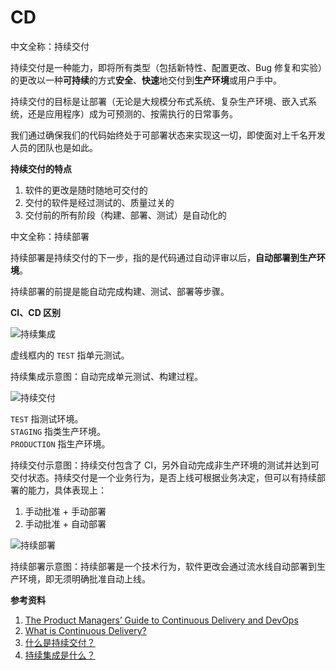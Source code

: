 
# CD

<!-- tabs:start -->

<!-- tab:Continuous Delivery -->

中文全称：持续交付

持续交付是一种能力，即将所有类型（包括新特性、配置更改、Bug 修复和实验）的更改以一种**可持续**的方式**安全**、**快速**地交付到**生产环境**或用户手中。

持续交付的目标是让部署（无论是大规模分布式系统、复杂生产环境、嵌入式系统，还是应用程序）成为可预测的、按需执行的日常事务。

我们通过确保我们的代码始终处于可部署状态来实现这一切，即使面对上千名开发人员的团队也是如此。

**持续交付的特点**

1. 软件的更改是随时随地可交付的
2. 交付的软件是经过测试的、质量过关的
3. 交付前的所有阶段（构建、部署、测试）是自动化的

<!-- tab:Continuous Deployment -->

中文全称：持续部署

持续部署是持续交付的下一步，指的是代码通过自动评审以后，**自动部署到生产环境**。

持续部署的前提是能自动完成构建、测试、部署等步骤。

<!-- tabs:end -->

**CI、CD 区别**

![持续集成](https://img.liyunx.com/m1/TOIMG17f280710091452N.png ':size=60%')

虚线框内的 `TEST` 指单元测试。

持续集成示意图：自动完成单元测试、构建过程。

![持续交付](https://img.liyunx.com/m1/TOIMGdcb130710091625N.png ':size=50%')

`TEST` 指测试环境。  
`STAGING` 指类生产环境。  
`PRODUCTION` 指生产环境。  

持续交付示意图：持续交付包含了 CI，另外自动完成非生产环境的测试并达到可交付状态。持续交付是一个业务行为，是否上线可根据业务决定，但可以有持续部署的能力，具体表现上：

1. 手动批准 + 手动部署
2. 手动批准 + 自动部署

![持续部署](https://img.liyunx.com/m1/TOIMG528a90710091701N.png ':size=50%')

持续部署示意图：持续部署是一个技术行为，软件更改会通过流水线自动部署到生产环境，即无须明确批准自动上线。

**参考资料**

1. [The Product Managers’ Guide to Continuous Delivery and DevOps](https://www.mindtheproduct.com/what-the-hell-are-ci-cd-and-devops-a-cheatsheet-for-the-rest-of-us/)
2. [What is Continuous Delivery?](https://continuousdelivery.com/)
3. [什么是持续交付？](https://amazonaws-china.com/cn/devops/continuous-delivery/)
4. [持续集成是什么？](http://www.ruanyifeng.com/blog/2015/09/continuous-integration.html)
